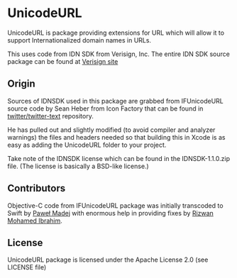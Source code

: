 # UnicodeURL

UnicodeURL is package providing extensions for URL which will allow it to support Internationalized domain names in URLs.

This uses code from IDN SDK from Verisign, Inc. The entire IDN SDK source package can be found at [Verisign site]( https://www.verisign.com/en_US/channel-resources/domain-registry-products/idn-sdks/index.xhtml) 

## Origin

Sources of IDNSDK used in this package are grabbed from IFUnicodeURL source code by Sean Heber from Icon Factory that can be found in [twitter/twitter-text](https://github.com/twitter/twitter-text) repository.

He has pulled out and slightly modified (to avoid compiler and analyzer warnings) the files and headers needed so that building this in Xcode is as easy as adding the UnicodeURL folder to your project.

Take note of the IDNSDK license which can be found in the IDNSDK-1.1.0.zip file. (The license is basically a BSD-like license.) 

## Contributors

Objective-C code from IFUnicodeURL package was initially transcoded to Swift by [Paweł Madej](https://github.com/nysander) with enormous help in providing fixes by [Rizwan Mohamed Ibrahim](https://github.com/rizwankce).

## License

UnicodeURL package is licensed under the Apache License 2.0 (see LICENSE file) 
